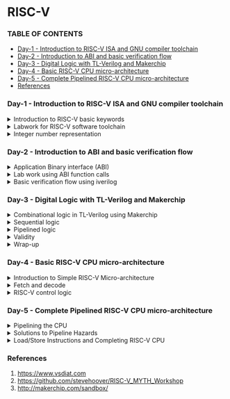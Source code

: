 # RISC-V

### TABLE OF CONTENTS
- [Day-1 - Introduction to RISC-V ISA and GNU compiler toolchain](#day-1---introduction-to-risc-v-isa-and-gnu-compiler-toolchain)
- [Day-2 - Introduction to ABI and basic verification flow](#day-2---introduction-to-abi-and-basic-verification-flow)
- [Day-3 - Digital Logic with TL-Verilog and Makerchip](#day-3---digital-logic-with-tl-verilog-and-makerchip)
- [Day-4 - Basic RISC-V CPU micro-architecture](#day-4---basic-risc-v-cpu-micro-architecture)
- [Day-5 - Complete Pipelined RISC-V CPU micro-architecture](#day-5---complete-pipelined-risc-v-cpu-micro-architecture)
- [References](#references)


### Day-1 - Introduction to RISC-V ISA and GNU compiler toolchain  
<details>
<summary>
Introduction to RISC-V basic keywords 
</summary>

- **RISC-V**: It is the medium of communicating with the computer. It is also known as Instruction Set Architecture(ISA). If we want to run a C-program on a computer, it is first converted into an assembly level language and further this is ocnverted into machine language i.e; binary which is the only language understood by the computer. We reuire another interface between the RISC-V and the computer, which is Hardware description language.  

- Inorder to run a software on a system/hardware, we will make use of a system called System Software. This system software mainlt consists of 3 blocks: OS, Compiler and Assembler. 
</details>

<details>
<summary>
Labwork for RISC-V software toolchain  
</summary>

 1. Let us start with a simple c-program with name 'sum1ton.c'. The code is as follows:
 ```
 #include <stdio.h>
 int main() {
	int i, sum = 0, n = 100;
	for (i=1; i <= n; ++i) {
	sum += i;
	}
	printf("Sum of numbers from 1 to %d is %d\n", n, sum);
	return 0;
}
```
The implementation  and the output of the above code is shown here: <img width="520" alt="image" src="https://github.com/Lasya-G/Risc_V/assets/140998582/74e7cf59-fbe2-4be7-92ae-5f837592adb2">  

2. Let us now compile the sum1ton.c file using risc-v simulator using following codes:
```
$ riscv64-unknown-elf-gcc -O1 -mabi=lp64 -march=rv64i -o sum1ton.o sum1ton.c
$ riscv64-unknown-elf-objdump -d sum1ton.o | less
```
The main content assembly code is as follows:  
<img width="500" alt="image" src="https://github.com/Lasya-G/Risc_V/assets/140998582/c7709eef-f164-40f3-84b2-d99b735199dd">  

Let us run the same using a slightly different command and observe the output:
```
$ riscv64-unknown-elf-gcc -Ofast -mabi=lp64 -march=rv64i -o sum1ton.o sum1ton.c
$ riscv64-unknown-elf-objdump -d sum1ton.o | less
```
<img  width="500"  alt="image" src="https://github.com/Lasya-G/Risc_V/assets/140998582/6ebbf3f7-212f-4eaa-948d-16b6f22c37a3">  

3. Now, let us learn how to get the output to display even when we run code using the RISC-V compiler:
```
spike pk sum1ton.o
```

<img width="500" alt="image" src="https://github.com/Lasya-G/Risc_V/assets/140998582/f1aa123e-76f0-4a33-a344-f8198a695828">    


Let us now debug the above:  
<img width="500" alt="image" src="https://github.com/Lasya-G/Risc_V/assets/140998582/29383d37-177e-4893-a17d-2b9fc611fe97">  
 
</details>

<details>
<summary>
Integer number representation
</summary>

1. As computer can only understand binary number, we need to learn how to convert the decimal to binary and viceversa and understand it.

- In RISC-V architecture, we call the 64-bit binary number as **"Double word"**, and a 32-bit number as a **"word"**.
- A group of 8 bits is termed as **"Byte"**.
<p align="center">
<img width="550" alt="image" src="https://github.com/Lasya-G/Risc_V/assets/140998582/de2a5767-b8f4-43e2-8c7f-2ef20c06a6ba">
</p>

- The total unsigned numbers we can form using n-bits is given as  : **2^(n) - 1**.
- We use 2's complement representation to represent the negative numbers.
- For signed representation, the MSB bit indicated the sign of the number. If MSB=0, it is a positive number and MSB=1 indicates a negative number.
<p align="center">
<img width="550" alt="image" src="https://github.com/Lasya-G/Risc_V/assets/140998582/376bd36b-ab55-44d5-bcb5-56c41c6d3657">
</p>

- In signed representation of binary numbers, the range of positive numbers we can represent using n-bits is: **0 to (2^(n-1) - 1)** and the range of negative numbers is: **-1 to -2^(n-1)**.

2. Let us do a lab exercise based on the signed and unsigned binary numbers:

- The following code is to rpresent the highest binary number in unsigned representation:
```
#include<stdio.h>
#include<math.h>

int main() {
	unsigned long long int max = (unsigned long long int) (pow(2,64) -1);
	printf("highest number represented by usigned long long int is %llu\n", max);
	return 0;
}
```
The output is as follows: <img width="600" alt="image" src="https://github.com/Lasya-G/Risc_V/assets/140998582/3fd06edc-7995-44e5-8ad4-d77048ffabfc">  

Now, if we modify the code to give the representationof a higher bit number, the output still remains the same because the data type unsigned long long int only supports 64-bits.
Let us edit the data type as long long int and rerun the code:
```
#include<stdio.h>
#include<math.h>

int main() {
	long long int max = (long long int) (pow(2,10) * -1);
	printf("highest number represented by long long int is %lld\n", max);
	return 0;
}
```
The output is as follows: <img width="550" alt="image" src="https://github.com/Lasya-G/Risc_V/assets/140998582/f5f710c6-3561-44d2-a3a4-84501a53a98d">  

Create a new file signedHighest.c with the following code in it:
```
#include<stdio.h>
#include<math.h>

int main() {
	long long int max = (int) (pow(2,63) -1);
	long long int min = (int) (pow(2,63) * -1);
	printf("highest number represented by long long int is %lld\n", max);
	printf("lowest number represented by long long int is %lld\n", min);
	return 0;
}
```
The output now is: <img width="550" alt="image" src="https://github.com/Lasya-G/Risc_V/assets/140998582/72b68511-f991-40df-9b48-c9d5978eabf7">  

Here, the outut getting displayed is wrong. Inorder to get the correct output, modify the code as following:
```
#include<stdio.h>
#include<math.h>

int main() {
	long long int max = (long long int) (pow(2,63) -1);
	long long int min = (long long int) (pow(2,63) * -1);
	printf("highest number represented by long long int is %lld\n", max);
	printf("lowest number represented by long long int is %lld\n", min);
	return 0;
}
```
Now, we ge the desired results: <img width="550" alt="Screenshot from 2023-08-19 18-01-41" src="https://github.com/Lasya-G/Risc_V/assets/140998582/c70cabae-f55d-45a3-a49f-2382f7a4544e">  


</details>

### Day-2 - Introduction to ABI and basic verification flow  

<details>
<summary>
 Application Binary interface (ABI) 
</summary>

- For a computer, the Interface for the users means the appearance and functionality of the system. It does not bother about the implementation procedure and the processors used.
- Inorder for an application to run on the hardware there are many intermediate stages that the program has to undergo. The below example depicts the stages involved for an e-mail application to run on a hardware:
<p align="center">
<img width="600" alt="image" src="https://github.com/Lasya-G/Risc_V/assets/140998582/463092a4-9bfb-4101-926d-65693a32ba88">
</p>  

**Application Binary Interface**:
- It is a mode through which the application programmer can access the contents of hardware resources of the processor. The access of porcessor is done via registers.
- In RISC-V specification, we have 32 registers whose width is defined by the keyword "XLEN". It is XLEN-32 bit for Rv32 and XLEN-64 for Rv64.
- For RV64, the data can either be loaded to registers directly or we can first load tha data into memory which holds 8-bits in each memory address and then transfer it to the registers.
- All the instructions in RISC-V is of 32-bits.
- **ld**(load doubleword) is a command to load the contents of memory into register. 
- **add** is used to add the contents of the registers/memory. 
- **sd**(store doubleword) is used to store the contents of register back to the memory.

The summary of the above instructions is shown below:
<p align="center">
<img width="500" alt="image" src="https://github.com/Lasya-G/Risc_V/assets/140998582/e3325e6d-f928-48f0-83f3-061bdcfa4423">  
</p>

- The instructions which operate only on registers are called **R-type** instructions.
- The instructions which operate on immediate as well as registers are called **I-type** instructions.
- The instructions which operate only on source registers and immediate are called **S-type** instructions.

- We will use 5-bits to represent the registers which is why we have only 32 registers in RISC-V. The registers fuctions are as follows:
<p align="center">
<img width="400" alt="image" src="https://github.com/Lasya-G/Risc_V/assets/140998582/2a876d28-f15e-4fff-96bf-8bd20139dfa4">  
</p>

</details>


<details>
<summary>
Lab work using ABI function calls
</summary>

Let us use the same example of sum of 'n' numbers in c-language but using a different approach.The algorithm used to re-write the code is shown here:   
<p align="center">
<img width="450" alt="image" src="https://github.com/Lasya-G/Risc_V/assets/140998582/899c27a7-f804-4f87-bcb8-99574a8432e6">  
</p>
  
Create a c file with name 1to9_custom.c and write the following code in it:
```
#include <stdio.h>

extern int load(int x, int y);

int main() {
	int result=0;
	int count = 0;
	result = load(0x0, count+1);.global load
	printf("Sum of number 1 to %d is %d\n", count,result);
}
```
Create another file named load.s and dump the following code into it:
```
.section .text
.global load
.type load, @function

load:
	add	a4,a0,zero
	add	a2,a0,a1
	add	a3,a0,zero
loop:
	add	a4,a3,a4
	addi	a3,a3,1
	blt	a3,a2,loop
	add	a0,a4,zero
	ret
```
Let us run the above codes using spike compiler and observe:
<img width="550" alt="image" src="https://github.com/Lasya-G/Risc_V/assets/140998582/cb5e8ad4-7dd5-4f9f-a84a-b86ca9311663">  

Use the following command to view the assembly code generated:
```
riscv64-unknown-elf-objdump -d sum1ton.o | less
```

The main program is as follows: <img width="500" alt="image" src="https://github.com/Lasya-G/Risc_V/assets/140998582/41c2e680-f090-4d22-a9ff-938941f09df5">  

</details>

<details>
<summary>
Basic verification flow using iverilog 
</summary>

We will follow the following procedure in this lab session:  
<p align="center">
<img width="450" alt="image" src="https://github.com/Lasya-G/Risc_V/assets/140998582/8e983904-1e1d-4dde-8280-1900454007ab">  
</p>

Use following commands to the riscv cpu program code:
```
vim 1to9_custom.c
./rv32im.sh 
```
The following output is observed: <img width="550" alt="image" src="https://github.com/Lasya-G/Risc_V/assets/140998582/7f676179-c142-4b00-8348-58e5841a770d">  

The following are the hex files:  

- firmaware.hex:
<img width="500" alt="image" src="https://github.com/Lasya-G/Risc_V/assets/140998582/a32ba685-cd89-452f-8c02-f11fe04708e3">

- firmware32.hex:
<img width="500" alt="image" src="https://github.com/Lasya-G/Risc_V/assets/140998582/fab6f05e-98ee-44d7-8525-f20a92f3f36f">  

</details>


### Day-3 - Digital Logic with TL-Verilog and Makerchip  

<details>
<summary>
Combinational logic in TL-Verilog using Makerchip 
</summary>

The logic gates are the fundamental building blocks of digital circuits:
<p align="center">
<img width="450" alt="image" src="https://github.com/Lasya-G/Risc_V/assets/140998582/66563732-9bee-430f-b6e5-76b80fa58d25"> 
</p>

These fundamnetal blocks are connected together to form the most complex circuits.
Consider the following full adder circuit:
<p align="center">
<img width="350" alt="image" src="https://github.com/Lasya-G/Risc_V/assets/140998582/166fc608-5b6f-4c06-921f-d5c2d7525d84"> 
</p>

Let us now use this full adder as a basic block to build complex circuitslike an n-bit adder:
<p align="center">
<img width="450" alt="image" src="https://github.com/Lasya-G/Risc_V/assets/140998582/07216113-b9c2-4cc1-83b6-306e98f14fde">  
</p>

Some basic boolean operators are listed below:
<p align="center">
<img width="400" alt="image" src="https://github.com/Lasya-G/Risc_V/assets/140998582/6ff96384-838b-4fca-949f-ba16f6d56895">
</p>

Let us now take a look at the **MULTIPLEXER(MUX)** block and it's function:
<p align="center">
<img width="300" alt="image" src="https://github.com/Lasya-G/Risc_V/assets/140998582/eecf29a3-c0a4-4144-8c84-7fe04eb22857">  

We use the following syntax to express the mux in the verilog:
```
assign f = s ? x1 : x2;
```

Now, take a look at the Chaining Ternary Operator(4-bit mux):  
<p align="center">
<img width="400" alt="image" src="https://github.com/Lasya-G/Risc_V/assets/140998582/bccff903-7dcc-40b3-92ec-f8b87f479505">   
</p>

Now, let's begin with the **Makerchip**:  
- Go to makerchip.com and launch Makerchip IDE.
- Go to Learn, click on Examples and select FPGA multipler.
<p align="center">
<img width="400" alt="image" src="https://github.com/Lasya-G/Risc_V/assets/140998582/23dbaa4a-8862-4742-8a17-ea900db30a18">
</p>


**LAB-1** - Makerchip Platform: 
<p align="center">
<img width="400" alt="image" src="https://github.com/Lasya-G/Risc_V/assets/140998582/e545e873-c529-4f5b-b51f-4294f4342ea0">  
</p>

**LAB-2** - Combinational Logic:   
1. INVERTER:
<p align="center">
<img width="400" alt="image" src="https://github.com/Lasya-G/Risc_V/assets/140998582/7daabdf7-72ff-4946-9824-e9686348ead3">
</p>

2. AND GATE:
<p align="center">
<img width="400" alt="image" src="https://github.com/Lasya-G/Risc_V/assets/140998582/9e97649e-4ba5-4372-929f-6189ac43fef2">
</p>  

**LAB-3** - Vectors:    
<p align="center">
<img width="400" alt="image" src="https://github.com/Lasya-G/Risc_V/assets/140998582/6f9d5e55-a01c-4787-b061-c48759716055">
</p>  

**LAB-4** - Mux:  
<p align="center">
<img width="400" alt="image" src="https://github.com/Lasya-G/Risc_V/assets/140998582/d528baab-8dbe-4f5b-bf3b-cb03f4981c73">
</p>  

<p align="center">
<img width="400" alt="Screenshot from 2023-08-19 23-34-42" src="https://github.com/Lasya-G/Risc_V/assets/140998582/5e99d722-c352-4e0e-9fa5-ab3bdf584f07">
</p>  

**LAB-5** - Coombinational calculator:
<p align="center">
<img width="400" alt="image" src="https://github.com/Lasya-G/Risc_V/assets/140998582/f5fff139-b79d-45d3-888d-1ba3aad1b629">
</p>  

</details>

<details>
<summary>
Sequential logic 
</summary>

- Sequential logic introduces a clock in the circuit. <img width = "500" alt="image" src="https://github.com/Lasya-G/Risc_V/assets/140998582/de6626ce-063c-47e4-a068-a4486bd316e1">

A D-Flipflop is responsible for allowing the values to propagate upon the clock edge. <img width="300" alt="image" src="https://github.com/Lasya-G/Risc_V/assets/140998582/6e1f74bf-09ab-4a5d-accc-6f64780f5b97">  

The reset signal is used to get all the flipflops into a known state.
The whole sequential circuit can be viewed as a big state machine: <img width="300" alt="image" src="https://github.com/Lasya-G/Risc_V/assets/140998582/58fcf2b7-a5a0-4a97-a85c-a338df4b9ebd">  
Upon the clock the combinational circuit does a new computation with the updated state.

**LAB** - Fibonacci Series:
<p align="center"">
<img width="400" alt="image" src="https://github.com/Lasya-G/Risc_V/assets/140998582/34fec31f-d0fd-40a9-a9a6-225e488ecb4e">
</p>

**LAB** - Counter:
<p align="center">
<img width="400" alt="image" src="https://github.com/Lasya-G/Risc_V/assets/140998582/43adef2f-a0a8-40e7-8818-ff28cc5b79f4">
</p>

The values in verilog are represented as:  
<img width="300" alt="image" src="https://github.com/Lasya-G/Risc_V/assets/140998582/d09876ff-1b25-45b4-b47c-5479cb474cae">  

**LAB** - Sequential Calculator:  
<p align="center">
<img width="400" alt="image" src="https://github.com/Lasya-G/Risc_V/assets/140998582/55e8dacd-184f-4755-8ab5-3b788d922705"> 
</p>

</details>

<details>
<summary>
Pipelined logic 
</summary>

Let us glimpse at the Pythagoran's Theorem and compute it in hardware.  
Pythagoran's Theorem: <img width="350" alt="image" src="https://github.com/Lasya-G/Risc_V/assets/140998582/1b824835-a616-40ce-90d8-b1dbced71b20">  
Let us compute the pythagoran's theorem over 3 cycles.  
- Cycle1: Squaring on the sides a and b.
- Cycle2: Adding the sqyared vales of a and b.
- Cycle3: Finding the square root value of the sum.
<p align="center">
<img width="350" alt="image" src="https://github.com/Lasya-G/Risc_V/assets/140998582/13066f2e-9192-491f-86e7-ac58eca11241">
</p>  
The timing abstract of the above is:   
<img width="350" alt="image" src="https://github.com/Lasya-G/Risc_V/assets/140998582/7af761d8-9158-436d-a189-dbda56eabf76">  

The makerchip implementation of  Pythagoran's theorem is given below:  
<p align="center">
<img width="400" alt="image" src="https://github.com/Lasya-G/Risc_V/assets/140998582/eb075aed-7678-431e-a4db-e413257692f5">
</p>

- **Code reduction** is the most advanatageous property of the TL-Verilog when compared to System Verilog. We can use the above code to compare this:
<img width="400" alt="image" src="https://github.com/Lasya-G/Risc_V/assets/140998582/b2428652-e85f-4974-9237-1b32a41741d0">

- The **Retiming** property in TL-Verilog is very easy and safe to implement whereas in SystemVerilog, it is very bug-prone.
<img width="400" alt="image" src="https://github.com/Lasya-G/Risc_V/assets/140998582/9ded0b8f-8148-4637-a571-023f02398994">

- The pipelinig also allows us to run the clock at a high frequency. Regardless of the way we structure our logic, we will be able to produce new set of inputs on every clock edge. As a result, we get high throughput for our circuit.  
<img width="400" alt="image" src="https://github.com/Lasya-G/Risc_V/assets/140998582/ea35bbfa-e00c-45e2-bc64-931dac742ad6">

**Syntax** in TL-Verilog:
<img width="400" alt="image" src="https://github.com/Lasya-G/Risc_V/assets/140998582/b7cb7914-293e-40b3-9557-6ba14afac885">  

Let us now implement the Fibonacci Series in a pipeline:
<p align="center">
<img width="400" alt="image" src="https://github.com/Lasya-G/Risc_V/assets/140998582/87f04dc1-bd24-48b5-a08c-230709f4bb95">  
</p>

Implementation of pipeline through TL-Verilog:  

<img width="400" alt="image" src="https://github.com/Lasya-G/Risc_V/assets/140998582/0cb545e1-6049-442e-aa73-0d91a2bd6b79">    

In the above implenation, we can observe the errors in the pipeline:
<img width="350" alt="image" src="https://github.com/Lasya-G/Risc_V/assets/140998582/c086e074-7b95-45cf-8ba7-19742fee1696">  

**LAB1** - Counter and Calculator in pipeline:  

The strcture of the pipeline is as follows:  

<img width="350" alt="image" src="https://github.com/Lasya-G/Risc_V/assets/140998582/d98cfdde-b748-4a01-9b4a-44a28655dc53">  

The makerchip implementation output:  

<p align="center">
<img width="400" alt="image" src="https://github.com/Lasya-G/Risc_V/assets/140998582/c3d15a76-2dfa-46d4-8c04-5acda191ed96">
</p>

**LAB-2** - Cycle Calculator:  
The structure of the pipeline: <img width="350" alt="image" src="https://github.com/Lasya-G/Risc_V/assets/140998582/1f6e570f-9695-48f8-be21-3ba0d31b5bd9">   



The makerchip implementation output:   
<p align="center">
<img width="400" alt="image" src="https://github.com/Lasya-G/Risc_V/assets/140998582/67da9907-1ed6-40d2-99b1-d3ab20c9cf41">
</p>  


</details>

<details>
<summary>
Validity 
</summary>  

**Validity** is a notion for when the values or the signals are meaningful.  
<img width="250" alt="image" src="https://github.com/Lasya-G/Risc_V/assets/140998582/54a44194-cae1-4214-947c-f4a5988b3a0b">  

Let us implement the Pythagoran's theorem with validity:
<p align="center">
<img width="500" alt="image" src="https://github.com/Lasya-G/Risc_V/assets/140998582/10857531-6bc5-401e-88a9-6bea107e42a4">
</p>  


**Clock Gating** is a power-saving property.  
<img width="450" alt="image" src="https://github.com/Lasya-G/Risc_V/assets/140998582/4656e7b6-a6f9-46f0-8c2b-fd13622e0bd3">    


**LAB** - Distance Accumulator with Pythagoran's theorem:  
The pipelines structure is : <img width="350" alt="image" src="https://github.com/Lasya-G/Risc_V/assets/140998582/bdf54ca4-13e0-440d-96da-d5ad891af409">  

The implementation output:  
<p align="center">
<img width="500" alt="image" src="https://github.com/Lasya-G/Risc_V/assets/140998582/06976bd7-4b24-4fe2-a195-5e55387db38c">
</p>  


**LAB** - Cycle calculator with Validity:    

The pipeline structure: <img width="400" alt="image" src="https://github.com/Lasya-G/Risc_V/assets/140998582/66da50d5-3b5b-41bd-85c4-c8b5692870fb)">  

The makerchip implementation output:  
<p align="center">
<img width="500" alt="image" src="https://github.com/Lasya-G/Risc_V/assets/140998582/5116f2f9-7164-4de4-830d-fd029e8843bf">
</p>  

**LAB** - Calculator with single value memory:  

The pipeline structure: <img width="400" alt="image" src="https://github.com/Lasya-G/Risc_V/assets/140998582/8c4c9737-f7dc-4c54-ace7-38cd7d54b284">  

The makerchip implementation:  

<p align="center">
<img width="500" alt="image" src="https://github.com/Lasya-G/Risc_V/assets/140998582/5097273f-0293-4b3a-a860-7feaef125315">
</p>


 
</details>

<details>
<summary>
Wrap-up 
</summary>

**Hierarchy**    

**LAB** - conway's game of life:  
<p align="center">
<img width="500" alt="image" src="https://github.com/Lasya-G/Risc_V/assets/140998582/a920aa43-4c38-4d16-a23d-56c03d88fef2">
</p>   

**LAB** - Pythagoran's theorem:  

The pipeline structure: <img width="400" alt="image" src="https://github.com/Lasya-G/Risc_V/assets/140998582/586fe3a1-c522-4896-9982-4ca4aa799346">  

The makerchip output:  

<p align="center">
<img width="500" alt="image" src="https://github.com/Lasya-G/Risc_V/assets/140998582/c61529cd-6c60-485b-90e5-2c3d6a52c955">
</p>

</details>

### Day-4 - Basic RISC-V CPU micro-architecture

<details>
<summary>
Introduction to Simple RISC-V Micro-architecture 
</summary>

The micro architecture for the RISC-V implementation is shown here:  
<img width="400" align="image" src="https://github.com/Lasya-G/Risc_V/assets/140998582/a6b48328-562a-4bf4-b061-1ee750ea6a8f">  
- The **Program counter** is a pointer to the instruction memory as to which instrcution must be executed next.
- The **Decoder** interprets the instruction and send signals regarding the action of the processor and the location of data. The decoder also sends incremented by 1 value to the PC, instructing it to move to the next instruction.
- **Register Files** implements the read and write operations on the data/memory.
- **ALU** computes the arithmetic operations and write the result back to the register file.

</details>

<details>
<summary>
Fetch and decode 
</summary>

The implementation plan of RISC-V CPU Core:  
<img width="400" alt="image" src="https://github.com/Lasya-G/Risc_V/assets/140998582/0349e97f-0823-4c77-9be4-8f0fb13feb43">  

**LAB - PC**:  

The implementation pipeline: <img width="400" alt="image" src="https://github.com/Lasya-G/Risc_V/assets/140998582/a0ed2e11-7d97-4f2e-b9c7-844c511f77c5">  

The makerchip output:
<p align="center">
<img width="500" alt="image" src="https://github.com/Lasya-G/Risc_V/assets/140998582/fcdb6430-244e-4298-a07e-4b07948efd91">
</p>

**LAB - FETCH**

The pipeline structure(part-1): <img width="400" alt="image" src="https://github.com/Lasya-G/Risc_V/assets/140998582/a48ff16d-e3d3-4745-8e35-a09002283026"> 

The pipeline structure(part-2): <img width="250" alt="image" src="https://github.com/Lasya-G/Risc_V/assets/140998582/75dfe66b-b3c7-40ad-96ba-f4f17e88ed08">    


The makerchip implementation output:  
<p align="center">
<img width="500" alt="image" src="https://github.com/Lasya-G/Risc_V/assets/140998582/6bd09d0a-5372-4c5f-a7f1-04a40dfa3764">
</p>

**LAB - INSTRUCTION TYPE DECODE**  


The pipeline structure: <img width="400" alt="image" src="https://github.com/Lasya-G/Risc_V/assets/140998582/5b1eec5d-61a0-43fe-992a-c42b2e2f96bf"> 


The makerchip output:  
<p align="center">
<img width="500" alt="image" src="https://github.com/Lasya-G/Risc_V/assets/140998582/32e623de-acfc-45e5-9459-b41323abec30">
</p>


**LAB - INSTRUCTION IMMEDIATE DECODE**

<img width="400" alt="image" src="https://github.com/Lasya-G/Risc_V/assets/140998582/5be86415-fb71-435f-ad36-c1d215643384">  

The implementation output:
<p align="center">
<img width="500" alt="image" src="https://github.com/Lasya-G/Risc_V/assets/140998582/3f0c95e6-6fa2-47a7-a580-3a0c3fee30aa">
</p>  


**LAB - INSTRUCTION DECODE**  

<img width="400" alt="image" src="https://github.com/Lasya-G/Risc_V/assets/140998582/50dd4c65-c605-43ab-b420-6a10d0d917e8">

The implementation output:  
<p align="center">
<img wudth="500" alt="image" src="https://github.com/Lasya-G/Risc_V/assets/140998582/c65173a1-6f61-42bf-a0df-eef102cecd0a">
</p>

**LAB - INSTRUCTION FIELD DECODE**  

<img width="400" alt="image" src="https://github.com/Lasya-G/Risc_V/assets/140998582/fc794260-873d-4817-a5fc-986d1979472b">

The implementation output:  
<p align="center">
<img width="500" alt="image" src="https://github.com/Lasya-G/Risc_V/assets/140998582/2cac17be-93d1-4f17-b305-49da3a5ce7b9">
</p>

**LAB - INSTRUCTION DECODE_2**  

<img width="400" alt="image" src="https://github.com/Lasya-G/Risc_V/assets/140998582/7d1c0881-270a-4664-9496-0f8b7cd3d7b0">  


The implementation output:
<p align="center">
<img width="500" alt="image" src="https://github.com/Lasya-G/Risc_V/assets/140998582/78350b64-dcc6-4c74-808d-e304876fa056">
</p>

</details>

<details>
<summary>
RISC-V control logic
</summary>

**LAB - REGISTER FILE READ_1**  

The pipeline structure is as follows:  <img width="400" alt="image" src="https://github.com/Lasya-G/Risc_V/assets/140998582/eca9ac67-bee2-4567-9b4c-9f51d7947595">    

<img width="400" alt="image" src="https://github.com/Lasya-G/Risc_V/assets/140998582/8835d312-fde2-47bb-93be-f6c6c9ffd928">  


The makerchip implementation output:  
<p align="center">
<img width="500" alt="image" src="image" src="https://github.com/Lasya-G/Risc_V/assets/140998582/ab48af08-7d7b-4877-8aef-b9a06bf5c5db">
</p>  

**LAB - REGISTER FILE READ_2**  

The pipeline structure: <img width="400" alt="image" src="https://github.com/Lasya-G/Risc_V/assets/140998582/8252ff3d-1b4a-48b1-a408-af2fe0de9a1d">  


The makerchip implementation output:  
<p align="center"> 
<img width="500" alt="image" src="https://github.com/Lasya-G/Risc_V/assets/140998582/19837024-1468-414d-8ff6-0bcd1d60e59a">
</p>

**LAB - ALU**  

The pipeline structure: <img width="400" alt="image" src="https://github.com/Lasya-G/Risc_V/assets/140998582/9e8e5f77-8ab5-4a76-8378-9b646307e80d">  

The implementation output:  
<p align="center"> 
<img width="500" alt="image" src="https://github.com/Lasya-G/Risc_V/assets/140998582/083a9454-1832-4621-a734-24df5dbc2850">
</p>



**LAB - REGISTER FILE WRITE**  

<img width="400" alt="image" src="https://github.com/Lasya-G/Risc_V/assets/140998582/a04e26da-f6ac-4830-af4e-e2086983597f">  

The makerchip implementation output:  
<p align="center"> 
<img width="500" alt="image" src="https://github.com/Lasya-G/Risc_V/assets/140998582/57227a1a-9079-410a-a74e-f38098ae6931">
</p>

**ARRAYS**  

<img width="400" alt="image" src="https://github.com/Lasya-G/Risc_V/assets/140998582/d99f90b2-c28f-4f96-b819-574403e3024c">  

The detailed implementation of Register files is given below:  
<img width="400" alt="image" src="https://github.com/Lasya-G/Risc_V/assets/140998582/5252e9c1-e29a-4e6b-8e52-c495c35d8627">  


**LAB - BRANCHES**

<img width="400" alt="image" src="https://github.com/Lasya-G/Risc_V/assets/140998582/4ce5b4ad-9c09-430e-bcf1-6b39dfea28dc">

The implementation output:  
<p align="center">
<img width="500" alt="!mage" src="https://github.com/Lasya-G/Risc_V/assets/140998582/e874bb8b-ea31-4ca6-b185-9edf13a1bdf4">
</p>

<img width="400" alt="image" src="https://github.com/Lasya-G/Risc_V/assets/140998582/e9c60983-9303-463f-8085-6e87b30eab0e">  

The output is as follows:  
<p align="center">
<img width="500" alt="image" src="https://github.com/Lasya-G/Risc_V/assets/140998582/7dab870a-cec7-43f3-84fb-b9c2e9221987">  

**LAB - TESTBENCH**  

The makerchip implementation output:  
<p align="center">
<img width="500" alt="image" src="https://github.com/Lasya-G/Risc_V/assets/140998582/e0013498-a534-4624-aeee-91e93cacd4d9">
</p>

   
</details>

### Day-5 - Complete Pipelined RISC-V CPU micro-architecture  

<details>
<summary>
Pipelining the CPU 
</summary>

<img width="400" alt="image" src="https://github.com/Lasya-G/Risc_V/assets/140998582/1c23c767-e291-430f-ab0b-b85e6924f015">  

<img width="400" alt="image" src="https://github.com/Lasya-G/Risc_V/assets/140998582/bef861e4-e993-42d9-9c0e-d05f45bdc4fb">  

**LAB - 3-CYCLE VALID SIGNAL**    

The implementation output is:  
<p align="center">
<img width="500" alt="image" src="https://github.com/Lasya-G/Risc_V/assets/140998582/4e094372-0f25-4c77-b7c1-906d3b04ee5f">   
</p>  


**LAB - CYCLE RISC-V**  

<img width="500" alt="image" src="https://github.com/Lasya-G/Risc_V/assets/140998582/4b65e2d2-8dba-4484-8bf7-a43a7f120a71">  
<img width="500" alt="image" src="https://github.com/Lasya-G/Risc_V/assets/140998582/89cd76b4-80b1-4901-bc56-f460c01beec9">  



The implementation output is:  

<p align="center">
<img width="500" alt="image" src="https://github.com/Lasya-G/Risc_V/assets/140998582/5eb309b3-0acb-47da-aa94-0e03d24f3205">
</p>  


</details>

<details>
<summary>
Solutions to Pipeline Hazards 
</summary>

**REGISTER FILE BYPASS**

<img width="500" alt="image" src="https://github.com/Lasya-G/Risc_V/assets/140998582/50d9c9b0-05bc-4a5a-976e-c253deddaa59">  

The pipeline structure:<img width="500" alt="image" src="https://github.com/Lasya-G/Risc_V/assets/140998582/5cd0ee1c-691a-4eef-be9f-a9c79873f96d">  

The implementation output is as shown below:  
<p align="center">
<img width="500" alt="image" src="https://github.com/Lasya-G/Risc_V/assets/140998582/d15c47be-6335-4db8-9689-429d927a1ca5">  
</p>

**LAB - BRANCHES** 

The pipeline structure:  
<img width="500" alt="image" src="https://github.com/Lasya-G/Risc_V/assets/140998582/5840bbcc-26e1-4132-9cfa-2a28dcccdfa4">

The implementation output:

<p align="center">
<img width="500" alt="image" src="https://github.com/Lasya-G/Risc_V/assets/140998582/6f4a4895-03ea-47fd-8a19-ae23269ec885">  
</p>

</details>

<details>
<summary>
Load/Store Instructions and Completing RISC-V CPU
</summary>
</details> 


### References  
1. https://www.vsdiat.com
2. https://github.com/stevehoover/RISC-V_MYTH_Workshop
3. http://makerchip.com/sandbox/

